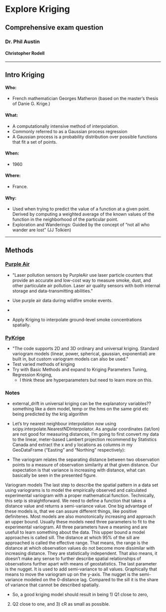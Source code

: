 # Explore Kriging
## Comprehensive exam question
### Dr. Phil Austin
#### Christopher Rodell
<hr />

## Intro Kriging
#### Who:
- French mathematician Georges Matheron (based on the master’s thesis of Danie G. Krige.)

#### What:
- A computationally intensive method of interpolation.
- Commonly referred to as a Gaussian process regression
- A Gaussian process is a probability distribution over possible functions that fit a set of points.

#### When:
- 1960

#### Where:
- France.

#### Why:
- Used when trying to predict the value of a function at a given point. Derived by computing a weighted average of the known values of the function in the neighborhood of the particular point.
- Exploration and Wanderings: Guided by the concept of “not all who wander are lost” (JJ Tolkien)
<hr />

## Methods
### [Purple Air](https://www2.purpleair.com/)
- "Laser pollution sensors by PurpleAir use laser particle counters that provide an accurate and low-cost way to measure smoke, dust, and other particulate air pollution. Laser air quality sensors with both internal storage and data-transmitting abilities."
- Use purple air data during wildfire smoke events.
-

- Apply Kriging to interpolate ground-level smoke concentrations spatially.
### [PyKrige](https://geostat-framework.readthedocs.io/projects/pykrige/en/stable/index.html)
- "The code supports 2D and 3D ordinary and universal kriging. Standard variogram models (linear, power, spherical, gaussian, exponential) are built in, but custom variogram models can also be used."
- Test varied methods of kriging
- Try with Basic Methods and expand to Kriging Parameters Tuning, Regression Kriging,
  - I think these are hyperparameters but need to learn more on this.


### Notes

- external_drift in universal kriging can be the explanatory variables?? something like a dem model, temp or the hms on the same grid etc being predicted by the krig algorithm

- Let’s try nearest neighbour interpolation now using scipy.interpolate.NearestNDInterpolator. As angular coordinates (lat/lon) are not good for measuring distances, I’m going to first convert my data to the linear, meter-based Lambert projection recommend by Statistics Canada and extract the x and y locations as columns in my GeoDataFrame (“Easting” and “Northing” respectively):

- The variogram relates the separating distance between two observation points to a measure of observation similarity at that given distance. Our expectation is that variance is increasing with distance, what can basically be seen in the presented figure.


Variogram models
The last step to describe the spatial pattern in a data set using variograms is to model the empirically observed and calculated experimental variogram with a proper mathematical function. Technically, this setp is straightforward. We need to define a function that takes a distance value and returns a semi-variance value. One big advantage of these models is, that we can assure different things, like positive definitenes. Most models are also monotonically increasing and approach an upper bound. Usually these models need three parameters to fit to the experimental variogram. All three parameters have a meaning and are usefull to learn something about the data. This upper bound a model approaches is called sill. The distance at which 95% of the sill are approached is called the effective range. That means, the range is the distance at which observation values do not become more dissimilar with increasing distance. They are statistically independent. That also means, it doesn’t make any sense to further describe spatial relationships of observations further apart with means of geostatistics. The last parameter is the nugget. It is used to add semi-variance to all values. Graphically that means to move the variogram up on the y-axis. The nugget is the semi-variance modeled on the 0-distance lag. Compared to the sill it is the share of variance that cannot be described spatially.

- So, a good kriging model should result in being 1) Q1 close to zero,
2) Q2 close to one, and 3) cR as small as possible.
